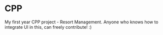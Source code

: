 # CPP
My first year CPP project - Resort Management.
Anyone who knows how to integrate UI in this, can freely contribute! :)
